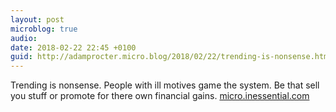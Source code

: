 ```yaml
---
layout: post
microblog: true
audio: 
date: 2018-02-22 22:45 +0100
guid: http://adamprocter.micro.blog/2018/02/22/trending-is-nonsense.html
---
```

Trending is nonsense. People with ill motives game the system. Be that sell you stuff or promote for there own financial gains. [micro.inessential.com](https://micro.inessential.com/2018/02/22/pixel-envy-nick.html)
